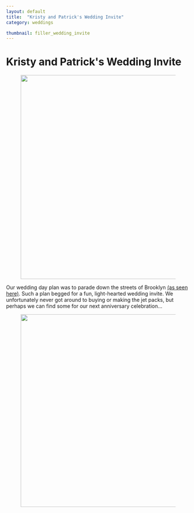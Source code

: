 ```yaml
---
layout: default
title:  "Kristy and Patrick's Wedding Invite"
category: weddings

thumbnail: filler_wedding_invite
---
```


# Kristy and Patrick's Wedding Invite

<figure>
	<img src="{{ site.baseurl}}/images/filler_wedding_invite_01.jpg" width="790" height="557">
	<figcaption></figcaption>
</figure>

Our wedding day plan was to parade down the streets of Brooklyn [(as seen here)](http://sweetlittlephotographs.com/weddings/kristy-patricks-brooklyn-wedding-and-parade). Such a plan begged for a fun, light-hearted wedding invite. We unfortunately never got around to buying or making the jet packs, but perhaps we can find some for our next anniversary celebration…

<figure>
	<img src="{{ site.baseurl}}/images/filler_wedding_invite_02.jpg" width="790" height="526">
	<figcaption></figcaption>
</figure>

